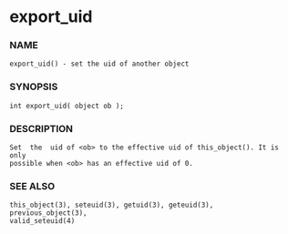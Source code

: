 # export_uid

### NAME

    export_uid() - set the uid of another object

### SYNOPSIS

    int export_uid( object ob );

### DESCRIPTION

    Set  the  uid of <ob> to the effective uid of this_object(). It is only
    possible when <ob> has an effective uid of 0.

### SEE ALSO

    this_object(3), seteuid(3), getuid(3), geteuid(3),  previous_object(3),
    valid_seteuid(4)


